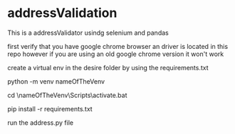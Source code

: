 # addressValidation
This is a addressValidator usindg selenium and pandas

first verify that you have google chrome browser
an driver is located in this repo however if you are using an old google chrome version it won't work

create a virtual env in the desire folder by using the requirements.txt 

python -m venv nameOfTheVenv

cd \nameOfTheVenv\Scripts\activate.bat

pip install -r requirements.txt

run the address.py file
